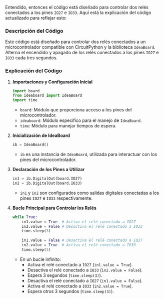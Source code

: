 Entendido, entonces el código está diseñado para controlar dos relés conectados a los pines `IO27` e `IO33`. Aquí está la explicación del código actualizado para reflejar esto:

### Descripción del Código

Este código está diseñado para controlar dos relés conectados a un microcontrolador compatible con CircuitPython y la biblioteca `IdeaBoard`. Alterna el encendido y apagado de los relés conectados a los pines `IO27` e `IO33` cada tres segundos.

### Explicación del Código

1. **Importaciones y Configuración Inicial**
   ```python
   import board
   from ideaboard import IdeaBoard
   import time
   ```

   - `board`: Módulo que proporciona acceso a los pines del microcontrolador.
   - `ideaboard`: Módulo específico para el manejo de `IdeaBoard`.
   - `time`: Módulo para manejar tiempos de espera.

2. **Inicialización de IdeaBoard**
   ```python
   ib = IdeaBoard()
   ```

   - `ib` es una instancia de `IdeaBoard`, utilizada para interactuar con los pines del microcontrolador.

3. **Declaración de los Pines a Utilizar**
   ```python
   in1 = ib.DigitalOut(board.IO27)
   in2 = ib.DigitalOut(board.IO33)
   ```

   - `in1` y `in2` son configurados como salidas digitales conectadas a los pines `IO27` e `IO33` respectivamente.

4. **Bucle Principal para Controlar los Relés**
   ```python
   while True:
       in1.value = True  # Activa el relé conectado a IO27
       in2.value = False # Desactiva el relé conectado a IO33
       time.sleep(3)
       
       in1.value = False # Desactiva el relé conectado a IO27
       in2.value = True  # Activa el relé conectado a IO33
       time.sleep(3)
   ```

   - En un bucle infinito:
     - Activa el relé conectado a `IO27` (`in1.value = True`).
     - Desactiva el relé conectado a `IO33` (`in2.value = False`).
     - Espera 3 segundos (`time.sleep(3)`).
     - Desactiva el relé conectado a `IO27` (`in1.value = False`).
     - Activa el relé conectado a `IO33` (`in2.value = True`).
     - Espera otros 3 segundos (`time.sleep(3)`).
